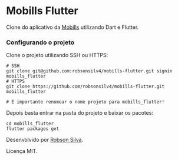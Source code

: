 # Mobills Flutter

Clone do aplicativo da [Mobills](https://play.google.com/store/apps/details?id=br.com.gerenciadorfinanceiro.controller&hl=pt_BR) utilizando Dart e Flutter.

### Configurando o projeto
Clone o projeto utilizando SSH ou HTTPS:
```shell script
# SSH
git clone git@github.com:robsonsilv4/mobills-flutter.git signin mobills_flutter
# HTTPS
git clone https://github.com/robsonsilv4/mobills-flutter.git mobills_flutter

# É importante renomear o nome projeto para mobills_flutter! 
```

Depois basta entrar na pasta do projeto e baixar os pacotes:
```shell script
cd mobills_flutter
flutter packages get
```

Desenvolvido por [Robson Silva](https://www.linkedin.com/in/robsonsilv4/).

Licença MIT.